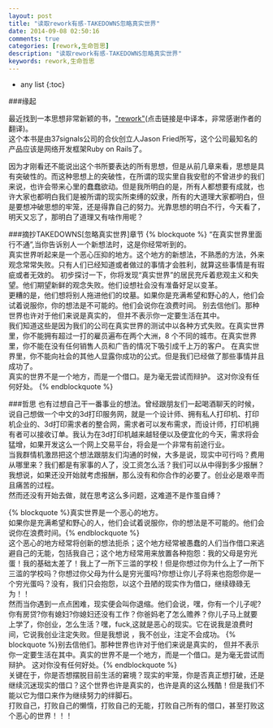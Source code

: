 ```yaml
---
layout: post
title: "读取rework有感-TAKEDOWNS忽略真实世界"
date: 2014-09-08 02:50:16
comments: true
categories: [rework,生命哲思]
description: "读取rework有感-TAKEDOWNS忽略真实世界" 
keywords: rework,生命哲思
---
```


* any list
{:toc}

###缘起

最近找到一本思想非常新颖的书，["rework"](http://www.v2ex.com/rework/index.html "rework")(点击链接是中译本，非常感谢作者的翻译)。  
这个本书是由37signals公司的合伙创立人Jason Fried所写，这个公司最知名的产品应该是网络开发框架Ruby on Rails了。  

因为才刚看还不能说出这个书所要表达的所有思想，但是从前几章来看，思想是具有突破性的。而这种思想上的突破性，在所谓的现实里自我安慰的不曾进步的我们来说，也许会带来心里的蠢蠢欲动。但是我所明白的是，所有人都想要有成就，也许大家也都明白我们是被所谓的现实所束缚的奴隶，所有的大道理大家都明白，但是要想冲破思想的牢笼，还是得靠自己的努力。光靠思想的明白不行，今天看了，明天又忘了，那明白了道理又有啥作用呢？
  

###摘抄TAKEDOWNS[忽略真实世界]章节
{% blockquote %}
“在真实世界里面行不通”,当你告诉别人一个新想法时，这是你经常听到的。  
真实世界听起来是一个恶心压抑的地方。这个地方的新想法，不熟悉的方法，外来观念常常失败。只有人们已经知道或者做过的事情才会胜利，就算这些事情是有瑕疵或者无效的。
初步探讨一下，你将发现“真实世界”的居民充斥着悲观主义和失望。他们期望新鲜的观念失败。他们设想社会没有准备好足以变革。  
更糟的是，他们想将别人拖进他们的坟墓。如果你是充满希望和野心的人，他们会试着说服你，你的想法是不可能的。他们会说你在浪费时间。 
别去信他们。那种世界也许对于他们来说是真实的， 但并不表示你一定要生活在其中。  
我们知道这些是因为我们的公司在真实世界的测试中以各种方式失败。在真实世界里，你不能拥有超过一打的雇员遍布在两个大洲，8 个不同的城市。在真实世界里，你不能在没有任何销售人员和广告的情况下吸引成千上万的客户。 在真实世界里，你不能向社会的其他人显露你成功的公式。但是我们已经做了那些事情并且成功了。  
真实的世界不是一个地方，而是一个借口。是为毫无尝试而辩护。 这对你没有任何好处。
{% endblockquote %}  


###哲思
也有过想自己干一番事业的想法。曾经跟朋友们一起喝酒聊天的时候，说自己想做一个中文的3d打印服务网，就是一个设计师、拥有私人打印机、打印机企业的、3d打印需求者的整合网，需求者可以发布需求，而设计师，打印机拥有者可以接收订单。我认为在3d打印机越来越轻便以及便宜化的今天，需求将会猛增，如果开发这么一个网上交易平台，将会是一个非常有前途行业。  
当我群情机激昂把这个想法跟朋友们沟通的时候，大多是说，现实中可行吗？费用从哪里来？我们都是有家事的人了，没工资怎么活？我们可以从中得到多少报酬？我想说，如果还没开始就考虑报酬，那么没有和你合作的必要了。创业必是艰辛而且痛苦的过程。  
然而还没有开始去做，就在思考这么多问题，这难道不是作茧自缚？


{% blockquote %}真实世界是一个恶心的地方。  
如果你是充满希望和野心的人，他们会试着说服你，你的想法是不可能的。他们会说你在浪费时间。{% endblockquote %}  
这个恶心的地方经常将创新的想法扼杀；这个地方经常被愚蠢的人们当作借口来逃避自己的无能，包括我自己；这个地方经常用来放置各种抱怨：我的父母是穷光蛋！我的基础太差了！我上了一所下三滥的学校！但是你想过你为什么上了一所下三滥的学校吗？你想过你父母为什么是穷光蛋吗?你想让你儿子将来也抱怨你是一个穷光蛋吗？没有，我们只会抱怨，以这个丑陋的现实作为借口，继续碌碌无为！！  
然而当你遇到一点点困难，现实便会叫你退缩。他们会说，嘿，你有一个儿子呢?你有房贷?你有媳妇?你媳妇还没有工作？你爸妈老了怎么赡养？你儿子马上就要上学了，你创业，怎么生活？嘿，fuck,这就是恶心的现实。它在说我是浪费时间，它说我创业注定失败。但是我想说 ，我不创业，注定不会成功。
{% blockquote %}别去信他们。那种世界也许对于他们来说是真实的， 但并不表示你一定要生活在其中。真实的世界不是一个地方，而是一个借口。是为毫无尝试而辩护。 这对你没有任何好处。{% endblockquote %}  
关键在于，你是否想摆脱目前生活的窘境？现实的牢笼，你是否真正想打破，还是继续沉迷现实的借口？这个世界也许是真实的，也许是真的这么残酷！但是我们不能以它为借口来作为继续努力的绊脚石。  
打败自己，打败自己的懒惰，打败自己的无能，打败自己所有的借口，甚至打败这个恶心的世界！！！